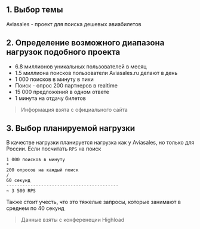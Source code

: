 ## 1. Выбор темы
Aviasales - проект для поиска дешевых авиабилетов

## 2. Определение возможного диапазона нагрузок подобного проекта

- 6.8 миллионов уникальных пользователей в месяц
- 1.5 миллиона поисков пользователи Aviasales.ru делают в день  
- 1 000 поисков в минуту в пики
- Поиск - опрос 200 партнеров в realtime
- 15 000 предложений в одном ответе
- 1 минута на отдачу билетов

> Информация взята с официального сайта

## 3. Выбор планируемой нагрузки

В качестве нагрузки планируется нагрузка как у Aviasales, но только для России. Если посчитать `RPS` на поиск
```
1 000 поисков в минуту
*
200 опросов на каждый поиск
/
60 секунд
------------------------------------------
~ 3 500 RPS
```
Также стоит учесть, что это тяжелые запросы, которые занимают в среднем по 40 секунд  
> Данные взяты с конференеции Highload 
